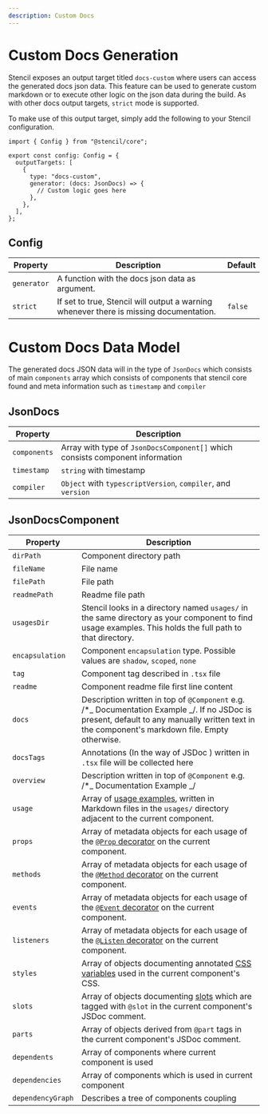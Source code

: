 ```yaml
---
description: Custom Docs
---
```


# Custom Docs Generation

Stencil exposes an output target titled `docs-custom` where users can access the generated docs json data. This feature can be used to generate custom markdown or to execute other logic on the json data during the build. As with other docs output targets, `strict` mode is supported.

To make use of this output target, simply add the following to your Stencil configuration.

```tsx
import { Config } from "@stencil/core";

export const config: Config = {
  outputTargets: [
    {
      type: "docs-custom",
      generator: (docs: JsonDocs) => {
        // Custom logic goes here
      },
    },
  ],
};
```

## Config

| Property    | Description                                                                            | Default |
| ----------- | -------------------------------------------------------------------------------------- | ------- |
| `generator` | A function with the docs json data as argument.                                        |         |
| `strict`    | If set to true, Stencil will output a warning whenever there is missing documentation. | `false` |

# Custom Docs Data Model

The generated docs JSON data will in the type of `JsonDocs` which consists of main `components` array which consists of components that stencil core found and meta information such as `timestamp` and `compiler`

## JsonDocs

| Property     | Description                                                                   |
| ------------ | ----------------------------------------------------------------------------- |
| `components` | Array with type of `JsonDocsComponent[]` which consists component information |
| `timestamp`  | `string` with timestamp                                                       |
| `compiler`   | `Object` with `typescriptVersion`, `compiler`, and `version`                  |

## JsonDocsComponent

| Property          | Description                                                                                                                                                                                    |
| ----------------- | ---------------------------------------------------------------------------------------------------------------------------------------------------------------------------------------------- |
| `dirPath`         | Component directory path                                                                                                                                                                       |
| `fileName`        | File name                                                                                                                                                                                      |
| `filePath`        | File path                                                                                                                                                                                      |
| `readmePath`      | Readme file path                                                                                                                                                                               |
| `usagesDir`       | Stencil looks in a directory named `usages/` in the same directory as your component to find usage examples. This holds the full path to that directory.                                       |
| `encapsulation`   | Component `encapsulation` type. Possible values are `shadow`, `scoped`, `none`                                                                                                                 |
| `tag`             | Component tag described in `.tsx` file                                                                                                                                                         |
| `readme`          | Component readme file first line content                                                                                                                                                       |
| `docs`            | Description written in top of `@Component` e.g. /\*_ Documentation Example _/. If no JSDoc is present, default to any manually written text in the component's markdown file. Empty otherwise. |
| `docsTags`        | Annotations (In the way of JSDoc ) written in `.tsx` file will be collected here                                                                                                               |
| `overview`        | Description written in top of `@Component` e.g. /\*_ Documentation Example _/                                                                                                                  |
| `usage`           | Array of [usage examples](./docs-json.md#usage), written in Markdown files in the `usages/` directory adjacent to the current component.                                                       |
| `props`           | Array of metadata objects for each usage of the [`@Prop` decorator](../components/properties.md#the-prop-decorator-prop) on the current component.                                             |
| `methods`         | Array of metadata objects for each usage of the [`@Method` decorator](../components/methods.md) on the current component.                                                                      |
| `events`          | Array of metadata objects for each usage of the [`@Event` decorator](../components/events.md#event-decorator) on the current component.                                                        |
| `listeners`       | Array of metadata objects for each usage of the [`@Listen` decorator](../components/events.md#listen-decorator) on the current component.                                                      |
| `styles`          | Array of objects documenting annotated [CSS variables](./docs-json.md#css-variables) used in the current component's CSS.                                                                      |
| `slots`           | Array of objects documenting [slots](./docs-json.md#slots) which are tagged with `@slot` in the current component's JSDoc comment.                                                             |
| `parts`           | Array of objects derived from `@part` tags in the current component's JSDoc comment.                                                                                                           |
| `dependents`      | Array of components where current component is used                                                                                                                                            |
| `dependencies`    | Array of components which is used in current component                                                                                                                                         |
| `dependencyGraph` | Describes a tree of components coupling                                                                                                                                                        |
